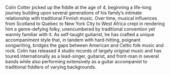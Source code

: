 Colin Cotter picked up the fiddle at the age of 4, beginning a life-long journey building upon several generations of his family’s intimate relationship with traditional Finnish music. Over time, musical influences from Scotland to Quebec to New York City to West Africa crept in rendering him a genre-defying folky, unencumbered by traditional convention yet warmly familiar with it. As self-taught guitarist, he has crafted a unique accompaniment style that, in tandem with hard-hitting, poignant songwriting, bridges the gaps between American and Celtic folk music and rock. Colin has released 4 studio records of largely original music and has toured internationally as a lead-singer, guitarist, and front-man in several bands while also performing extensively as a guitar accompanist to traditional fiddlers of varying backgrounds.
